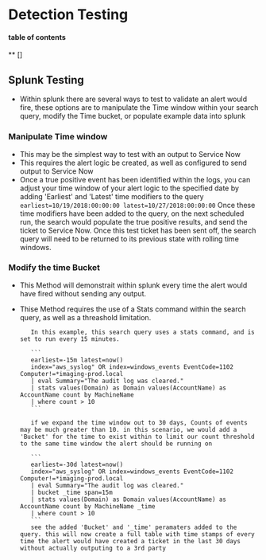 # Detection Testing

#### table of contents
 ** []
 
## Splunk Testing

* Within splunk there are several ways to test to validate an alert would fire, these options are to manipulate the Time window within your search query, modify the Time bucket, or populate example data into splunk

### Manipulate Time window

* This may be the simplest way to test with an output to Service Now
* This requires the alert logic be created, as well as configured to send output to Service Now
* Once a true positive event has been identified within the logs, you can adjust your time window of your alert logic to the specified date by adding 'Earliest' and 'Latest' time modifiers to the query
 ``` earliest=10/19/2018:00:00:00 latest=10/27/2018:00:00:00 ```
 Once these time modifiers have been added to the query, on the next scheduled run, the search would populate the true positive results, and send the ticket to Service Now. Once this test ticket has been sent off, the search query will need to be returned to its previous state with rolling time windows. 
 
 ### Modify the time Bucket
 
 * This Method will demonstrait within splunk every time the alert would have fired without sending any output. 
 * Thise Method requires the use of a Stats command within the search query, as well as a threashold limitation. 
 
          In this example, this search query uses a stats command, and is set to run every 15 minutes.
 
          ```
          earliest=-15m latest=now()
          index="aws_syslog" OR index=windows_events EventCode=1102 Computer!=*imaging-prod.local
          | eval Summary="The audit log was cleared."
          | stats values(Domain) as Domain values(AccountName) as AccountName count by MachineName 
          | where count > 10 
          ```
          
          if we expand the time window out to 30 days, Counts of events may be much greater than 10. in this scenario, we would add a 'Bucket' for the time to exist within to limit our count threshold to the same time window the alert should be running on
          
          ``` 
          earliest=-30d latest=now()
          index="aws_syslog" OR index=windows_events EventCode=1102 Computer!=*imaging-prod.local
          | eval Summary="The audit log was cleared."
          | bucket _time span=15m
          | stats values(Domain) as Domain values(AccountName) as AccountName count by MachineName _time
          | where count > 10 
          ```
          see the added 'Bucket' and '_time' peramaters added to the query. this will now create a full table with time stamps of every time the alert would have created a ticket in the last 30 days without actually outputing to a 3rd party
          

          

